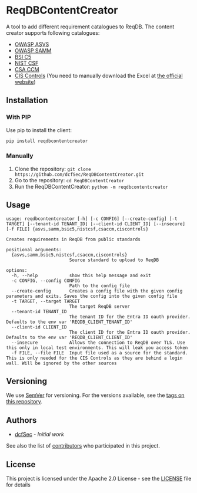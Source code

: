 # ReqDBContentCreator

A tool to add different requirement catalogues to ReqDB. The content creator supports following catalogues:
* [OWASP ASVS](https://owasp.org/www-project-application-security-verification-standard/)
* [OWASP SAMM](https://owasp.org/www-project-samm/)
* [BSI C5](https://www.bsi.bund.de/EN/Themen/Unternehmen-und-Organisationen/Informationen-und-Empfehlungen/Empfehlungen-nach-Angriffszielen/Cloud-Computing/Kriterienkatalog-C5/kriterienkatalog-c5_node.html)
* [NIST CSF](https://www.nist.gov/cyberframework)
* [CSA CCM](https://cloudsecurityalliance.org/research/cloud-controls-matrix)
* [CIS Controls](https://www.cisecurity.org/controls) (You need to manually download the Excel at [the official website](https://learn.cisecurity.org/cis-controls-download))

## Installation

### With PIP

Use pip to install the client:

```bash
pip install reqdbcontentcreator
```

### Manually

1. Clone the repository: `git clone https://github.com/dcfSec/ReqDBContentCreator.git`
2. Go to the repository: `cd ReqDBContentCreator`
3. Run the ReqDBContentCreator: `python -m reqdbcontentcreator`

## Usage

```
usage: reqdbcontentcreator [-h] [-c CONFIG] [--create-config] [-t TARGET] [--tenant-id TENANT_ID] [--client-id CLIENT_ID] [--insecure] [-f FILE] {asvs,samm,bsic5,nistcsf,csaccm,ciscontrols}

Creates requirements in ReqDB from public standards

positional arguments:
  {asvs,samm,bsic5,nistcsf,csaccm,ciscontrols}
                        Source standard to upload to ReqDB

options:
  -h, --help            show this help message and exit
  -c CONFIG, --config CONFIG
                        Path to the config file
  --create-config       Creates a config file with the given config parameters and exits. Saves the config into the given config file
  -t TARGET, --target TARGET
                        The target ReqDB server
  --tenant-id TENANT_ID
                        The tenant ID for the Entra ID oauth provider. Defaults to the env var 'REQDB_CLIENT_TENANT_ID'
  --client-id CLIENT_ID
                        The client ID for the Entra ID oauth provider. Defaults to the env var 'REQDB_CLIENT_CLIENT_ID'
  --insecure            Allows the connection to ReqDB over TLS. Use this only in local test environments. This will leak you access token
  -f FILE, --file FILE  Input file used as a source for the standard. This is only needed for the CIS Controls as they are behind a login wall. Will be ignored by the other sources
```

## Versioning

We use [SemVer](http://semver.org/) for versioning. For the versions available, see the [tags on this repository](https://github.com/dcfSec/ReqDB/tags). 

## Authors

 * [dcfSec](https://github.com/dcfSec) - *Initial work*

See also the list of [contributors](https://github.com/dcfSec/ReqDB-PyClient/contributors) who participated in this project.

## License

This project is licensed under the Apache 2.0 License - see the [LICENSE](LICENSE) file for details